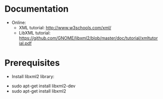 Documentation
=============

- Online:
  * XML tutorial: http://www.w3schools.com/xml/
  * LibXML tutorial: https://github.com/GNOME/libxml2/blob/master/doc/tutorial/xmltutorial.pdf
  
Prerequisites
=============

- Install libxml2 library:
 * sudo apt-get install libxml2-dev
 * sudo apt-get install libxml2
  
